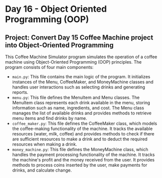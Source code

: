 # Day 16 - Object Oriented Programming (OOP)

## Project: Convert Day 15 Coffee Machine project into Object-Oriented Programming

This Coffee Machine Simulator program simulates the operation of a coffee machine using Object-Oriented Programming (OOP) principles.
The program consists of four main components:

- `main.py`: This file contains the main logic of the program. It initializes instances of the Menu, CoffeeMaker, and MoneyMachine classes and handles user interactions such as selecting drinks and generating reports.
- `menu.py`: This file defines the MenuItem and Menu classes. The MenuItem class represents each drink available in the menu, storing information such as name, ingredients, and cost. The Menu class manages the list of available drinks and provides methods to retrieve menu items and find drinks by name.
- `coffee_maker.py`: This file defines the CoffeeMaker class, which models the coffee-making functionality of the machine. It tracks the available resources (water, milk, coffee) and provides methods to check if there are sufficient resources to make a drink and to deduct the required resources when making a drink.
- `money_machine.py`: This file defines the MoneyMachine class, which handles the payment processing functionality of the machine. It tracks the machine's profit and the money received from the user. It provides methods to process coins inserted by the user, make payments for drinks, and calculate change.

